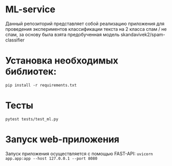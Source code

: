 # ML-service
Данный репозиторий представляет собой реализацию приложения для проведения экспериментов классификации текста на 2 класса спам / не спам, за основу была взята предобученная модель skandavivek2/spam-classifier
# Установка необходимых библиотек:
```pip install -r requirements.txt```
# Тесты 
```pytest tests/test_ml.py```
# Запуск web-приложения
Запуск приложения осуществляется с помощью FAST-API:
```uvicorn app.app:app --host 127.0.0.1 --port 8080```
